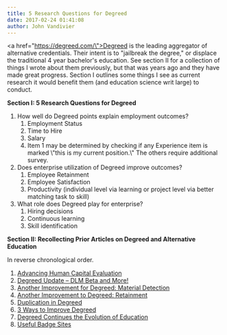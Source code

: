 ```yaml
---
title: 5 Research Questions for Degreed
date: 2017-02-24 01:41:08
author: John Vandivier
---
```




<a href=\"https://degreed.com/\">Degreed</a> is the leading aggregator of alternative credentials. Their intent is to \"jailbreak the degree,\" or displace the traditional 4 year bachelor's education. See section II for a collection of things I wrote about them previously, but that was years ago and they have made great progress. Section I outlines some things I see as current research it would benefit them (and education science writ large) to conduct.

<strong>Section I: 5 Research Questions for Degreed</strong>
<ol>
 	<li>How well do Degreed points explain employment outcomes?
<ol>
 	<li>Employment Status</li>
 	<li>Time to Hire</li>
 	<li>Salary</li>
 	<li>Item 1 may be determined by checking if any Experience item is marked \"this is my current position.\" The others require additional survey.</li>
</ol>
</li>
 	<li>Does enterprise utilization of Degreed improve outcomes?
<ol>
 	<li>Employee Retainment</li>
 	<li>Employee Satisfaction</li>
 	<li>Productivity (individual level via learning or project level via better matching task to skill)</li>
</ol>
</li>
 	<li>What role does Degreed play for enterprise?
<ol>
 	<li>Hiring decisions</li>
 	<li>Continuous learning</li>
 	<li>Skill identification</li>
</ol>
</li>
</ol>
<strong>Section II: Recollecting Prior Articles on Degreed and Alternative Education</strong>

In reverse chronological order.
<ol>
 	<li><a href=\"http://www.afterecon.com/economics-and-finance/advancing-human-capital-evaluation/\">Advancing Human Capital Evaluation</a></li>
 	<li><a href=\"http://www.afterecon.com/other/degreed-update-dlm-beta/\">Degreed Update – DLM Beta and More!</a></li>
 	<li><a href=\"http://www.afterecon.com/other/another-improvement-for-degreed-material-detection/\">Another Improvement for Degreed: Material Detection</a></li>
 	<li><a href=\"http://www.afterecon.com/other/another-improvement-to-degreed-retainment/\">Another Improvement to Degreed: Retainment</a></li>
 	<li><a href=\"http://www.afterecon.com/other/duplication-in-degreed/\">Duplication in Degreed</a></li>
 	<li><a href=\"http://www.afterecon.com/other/3-ways-to-improve-degreed/\">3 Ways to Improve Degreed</a></li>
 	<li><a href=\"http://www.afterecon.com/economics-and-finance/degreed-continues-to-evolution-of-education/\">Degreed Continues the Evolution of Education</a></li>
 	<li><a href=\"http://www.afterecon.com/other/useful-badge-sites/\">Useful Badge Sites</a></li>
</ol>